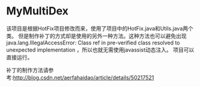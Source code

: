# MyMultiDex
该项目是根据HotFix项目修改而来，使用了项目中的HotFix.java和Utils.java两个类。
但是制作补丁的方式却是使用的另外一种方法。这种方法也可以避免出现java.lang.IllegalAccessError: Class ref in pre-verified class resolved to unexpected implementation
，所以也就无需使用javassist动态注入。
项目可以直接运行。

补丁的制作方法请参考:http://blog.csdn.net/aerfahaidao/article/details/50217521
